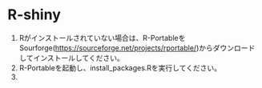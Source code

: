 # R-shiny
1) Rがインストールされていない場合は、R-PortableをSourforge(https://sourceforge.net/projects/rportable/)からダウンロードしてインストールしてください。
2) R-Portableを起動し、install_packages.Rを実行してください。
3) 
